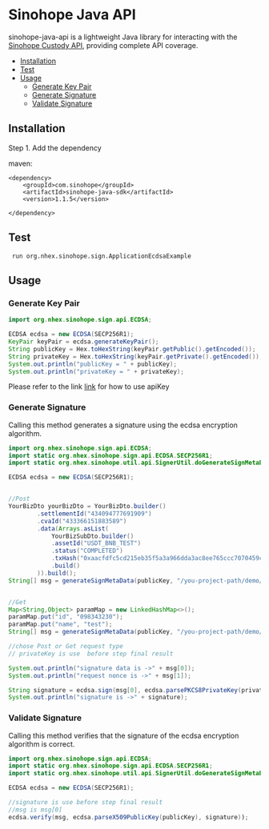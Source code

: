 # Sinohope Java API

sinohope-java-api is a lightweight Java library for interacting with the [Sinohope Custody API](https://sinohope.github.io/openloop/index.html#tag/Exchange-greaterCustody/paths/~1collateral~1v1~1address~1status/post), providing complete API coverage.


* [Installation](#installation)
* [Test](#test)
* [Usage](#usage)
  * [Generate Key Pair](#generate-key-pair)
  * [Generate Signature](#generate-signature)
  * [Validate Signature](#validate-signature)

## Installation
Step 1. Add the dependency

maven:
```
<dependency>
    <groupId>com.sinohope</groupId>
    <artifactId>sinohope-java-sdk</artifactId>
    <version>1.1.5</version>

</dependency>
```


## Test

```
 run org.nhex.sinohope.sign.ApplicationEcdsaExample
```

## Usage


### Generate Key Pair
```java
import org.nhex.sinohope.sign.api.ECDSA;

ECDSA ecdsa = new ECDSA(SECP256R1);
KeyPair keyPair = ecdsa.generateKeyPair();
String publicKey = Hex.toHexString(keyPair.getPublic().getEncoded());
String privateKey = Hex.toHexString(keyPair.getPrivate().getEncoded());
System.out.println("publicKey = " + publicKey);
System.out.println("privateKey = " + privateKey);
```
Please refer to the link [link](https://sinohope.github.io/api/) for how to use apiKey

### Generate Signature
Calling this method generates a signature using the ecdsa encryption algorithm.

```java
import org.nhex.sinohope.sign.api.ECDSA;
import static org.nhex.sinohope.sign.api.ECDSA.SECP256R1;
import static org.nhex.sinohope.util.api.SignerUtil.doGenerateSignMetaDataAsString;

ECDSA ecdsa = new ECDSA(SECP256R1);


//Post
YourBizDto yourBizDto = YourBizDto.builder()
        .settlementId("434094777691909")
        .cvaId("433366151883589")
        .data(Arrays.asList(
            YourBizSubDto.builder()
            .assetId("USDT_BNB_TEST")
            .status("COMPLETED")
            .txHash("0xaacfdfc5cd215eb35f5a3a966dda3ac8ee765ccc7070459c4c4951dc3f715d19")
            .build()
        )).build();
String[] msg = generateSignMetaData(publicKey, "/you-project-path/demo/test/json2", JSON.toJSONString(yourBizDto));


//Get
Map<String,Object> paramMap = new LinkedHashMap<>();
paramMap.put("id", "098343230");
paramMap.put("name", "test");
String[] msg = generateSignMetaData(publicKey, "/you-project-path/demo/order/findById",composeParams(paramMap));

//chose Post or Get request type
// privateKey is use  before step final result

System.out.println("signature data is ->" + msg[0]);
System.out.println("request nonce is ->" + msg[1]);

String signature = ecdsa.sign(msg[0], ecdsa.parsePKCS8PrivateKey(privateKey));
System.out.println("signature is ->" + signature);
```

### Validate Signature
Calling this method verifies that the signature of the ecdsa encryption algorithm is correct.


```java
import org.nhex.sinohope.sign.api.ECDSA;
import static org.nhex.sinohope.sign.api.ECDSA.SECP256R1;
import static org.nhex.sinohope.util.api.SignerUtil.doGenerateSignMetaDataAsString;

ECDSA ecdsa = new ECDSA(SECP256R1);

//signature is use before step final result
//msg is msg[0]
ecdsa.verify(msg, ecdsa.parseX509PublicKey(publicKey), signature));
```
